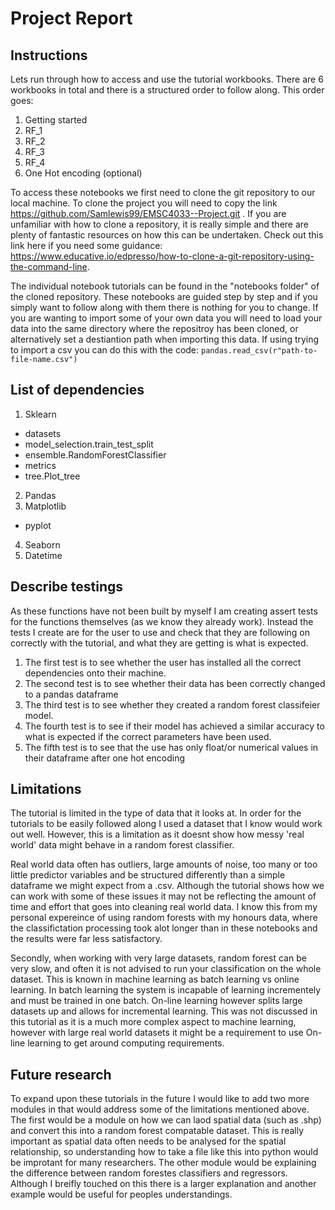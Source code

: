 # Project Report

## Instructions
Lets run through how to access and use the tutorial workbooks. There are 6 workbooks in total and there is a structured order to follow along. This order goes:
1. Getting started
2. RF_1
3. RF_2
4. RF_3
5. RF_4
6. One Hot encoding (optional)

To access these notebooks we first need to clone the git repository to our local machine. To clone the project you will need to copy the link https://github.com/Samlewis99/EMSC4033--Project.git . If you are unfamiliar with how to clone a repository, it is really simple and there are plenty of fantastic resources on how this can be undertaken. Check out this link here if you need some guidance: https://www.educative.io/edpresso/how-to-clone-a-git-repository-using-the-command-line.

The individual notebook tutorials can be found in the "notebooks folder" of the cloned repository. These notebooks are guided step by step and if you simply want to follow along with them there is nothing for you to change. If you are wanting to import some of your own data you will need to load your data into the same directory where the repositroy has been cloned, or alternatively set a destiantion path when importing this data. If using trying to import a csv you can do this with the code: ```pandas.read_csv(r"path-to-file-name.csv")```


## List of dependencies
1.  Sklearn
 - datasets
 - model_selection.train_test_split
 - ensemble.RandomForestClassifier
 - metrics
 - tree.Plot_tree
2.  Pandas
3. Matplotlib
 - pyplot
4. Seaborn
5. Datetime

## Describe testings
As these functions have not been built by myself I am creating assert tests for the functions themselves (as we know they already work). Instead the tests I create are for the user to use and check that they are following on correctly with the tutorial, and what they are getting is what is expected.

1. The first test is to see whether the user has installed all the correct dependencies onto their machine. 
2. The second test is to see whether their data has been correctly changed to a pandas dataframe
3. The third test is to see whether they created a random forest classifeier model.
4. The fourth test is to see if their model has achieved a similar accuracy to what is expected if the correct parameters have been used. 
5. The fifth test is to see that the use has only float/or numerical values in their dataframe after one hot encoding


## Limitations
The tutorial is limited in the type of data that it looks at. In order for the tutorials to be easily followed along I used a dataset that I know would work out well. However, this is a limitation as it doesnt show how messy 'real world' data might behave in a random forest classifier. 

Real world data often has outliers, large amounts of noise, too many or too little predictor variables and be structured differently than a simple dataframe we might expect from a .csv. Although the tutorial shows how we can work with some of these issues it may not be reflecting the amount of time and effort that goes into cleaning real world data. I know this from my personal expereince of using random forests with my honours data, where the classifictation processing took alot longer than in these notebooks and the results were far less satisfactory. 

Secondly, when working with very large datasets, random forest can be very slow, and often it is not advised to run your classification on the whole dataset. This is known in machine learning as batch learning vs online learning. In batch learning the system is incapable of learning incrementely and must be trained in one batch. On-line learning however splits large datasets up and allows for incremental learning. This was not discussed in this tutorial as it is a much more complex aspect to machine learning, however with large real world datasets it might be a requirement to use On-line learning to get around computing requirements.

## Future research
To expand upon these tutorials in the future I would like to add two more modules in that would address some of the limitations mentioned above. The first would be a module on how we can laod spatial data (such as .shp) and convert this into a random forest compatable dataset. This is really important as spatial data often needs to be analysed for the spatial relationship, so understanding how to take a file like this into python would be improtant for many researchers. The other module would be explaining the difference between random forestes classifiers and regressors. Although I breifly touched on this there is a larger explanation and another example would be useful for peoples understandings. 
